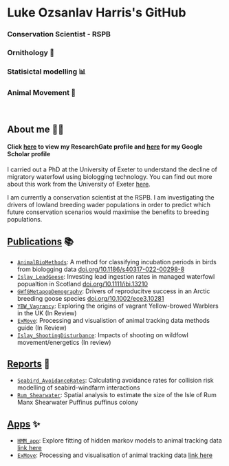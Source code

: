 # Luke Ozsanlav Harris's GitHub 
### Conservation Scientist - RSPB

### Ornithology 🦢
### Statisictal modelling 📊
### Animal Movement 🐾


<br/>

## About me 👨‍🔬
#### Click [here](https://www.researchgate.net/profile/Luke-Ozsanlav-Harris) to view my ResearchGate profile and [here](https://scholar.google.co.uk/citations?user=9VyBol4AAAAJ&hl=en) for my Google Scholar profile

I carried out a PhD at the University of Exeter to understand the decline of migratory waterfowl using biologging technology. You can find out more about this work from the University of Exeter [here](https://biosciences.exeter.ac.uk/staff/profile/index.php?web_id=Luke_Ozsanlav-Harris). 

I am currently a conservation scientist at the RSPB. I am investigating the drivers of lowland breeding wader populations in order to predict which future conservation scenarios would maximise the benefits to breeding populations.


## [Publications](https://github.com/stars/LukeOzsanlav/lists/manuscripts) 📚
- [`AnimalBioMethods`](https://github.com/LukeOzsanlav/AnimalBioMethods): A method for classifying incubation periods in birds from biologging data [doi.org/10.1186/s40317-022-00298-8](https://doi.org/10.1186/s40317-022-00298-8)
- [`Islay_LeadGeese`](https://github.com/LukeOzsanlav/Islay_LeadGeese): Investing lead ingestion rates in managed waterfowl popualtion in Scotland [doi.org/10.1111/ibi.13210](https://doi.org/10.1111/ibi.13210)
- [`GWfGMetapopDemography`](https://github.com/LukeOzsanlav/GWfGMetapopDemography): Drivers of reproducitve success in an Arctic breeding goose species [doi.org/10.1002/ece3.10281](https://doi.org/10.1002/ece3.10281)
- [`YBW_Vagrancy`](https://github.com/LukeOzsanlav/YBW_Vagrancy): Exploring the origins of vagrant Yellow-browed Warblers in the UK (In Review)
- [`ExMove`](https://github.com/ExMove/ExMove): Processing and visualistion of animal tracking data methods guide (In Review)
- [`Islay_ShootingDisturbance`](https://github.com/LukeOzsanlav/Islay_ShootingDisturbance): Impacts of shooting on wildfowl movement/energetics (In review)

## [Reports](https://github.com/stars/LukeOzsanlav/lists/reports) 🚀
- [`Seabird_AvoidanceRates`](https://github.com/LukeOzsanlav/Seabird_AvoidanceRates): Calculating avoidance rates for collision risk modelling of seabird-windfarm interactions 
- [`Rum_Shearwater`](https://github.com/LukeOzsanlav/Rum_Shearwater): Spatial analysis to estimate the size of the Isle of Rum Manx Shearwater Puffinus puffinus colony

## [Apps](https://github.com/stars/LukeOzsanlav/lists/shiny-apps) ✨
- [`HMM_app`](https://github.com/LukeOzsanlav/HMM_App): Explore fitting of hidden markov models to animal tracking data [link here](https://lukeozsanlav.shinyapps.io/hmm_explorer/)
- [`ExMove`](https://github.com/ExMove/ExMove): Processing and visualisation of animal tracking data [link here](https://lukeozsanlav.shinyapps.io/exmove_explorer/)

